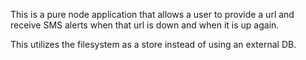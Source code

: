This is a pure node application that allows a user to provide a url and receive SMS alerts when that url is down and when it is up again.

This utilizes the filesystem as a store instead of using an external DB.